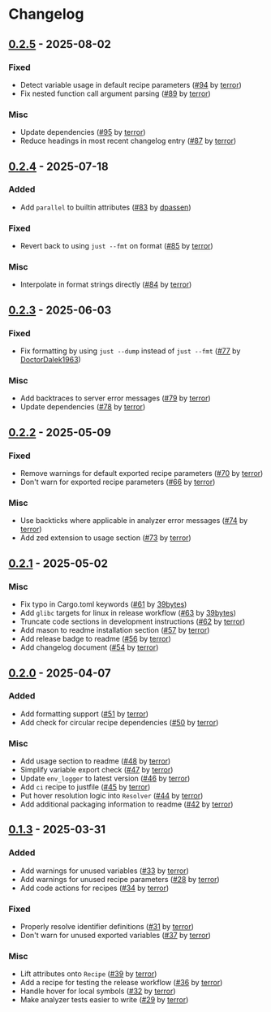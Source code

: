 # Changelog

## [0.2.5](https://github.com/terror/just-lsp/releases/tag/0.2.5) - 2025-08-02

### Fixed

- Detect variable usage in default recipe parameters ([#94](https://github.com/terror/just-lsp/pull/94) by [terror](https://github.com/terror))
- Fix nested function call argument parsing ([#89](https://github.com/terror/just-lsp/pull/89) by [terror](https://github.com/terror))

### Misc

- Update dependencies ([#95](https://github.com/terror/just-lsp/pull/95) by [terror](https://github.com/terror))
- Reduce headings in most recent changelog entry ([#87](https://github.com/terror/just-lsp/pull/87) by [terror](https://github.com/terror))

## [0.2.4](https://github.com/terror/just-lsp/releases/tag/0.2.4) - 2025-07-18

### Added

- Add `parallel` to builtin attributes ([#83](https://github.com/terror/just-lsp/pull/83) by [dpassen](https://github.com/dpassen))

### Fixed

- Revert back to using `just --fmt` on format ([#85](https://github.com/terror/just-lsp/pull/85) by [terror](https://github.com/terror))

### Misc

- Interpolate in format strings directly ([#84](https://github.com/terror/just-lsp/pull/84) by [terror](https://github.com/terror))

## [0.2.3](https://github.com/terror/just-lsp/releases/tag/0.2.3) - 2025-06-03

### Fixed

- Fix formatting by using `just --dump` instead of `just --fmt` ([#77](https://github.com/terror/just-lsp/pull/77) by [DoctorDalek1963](https://github.com/DoctorDalek1963))

### Misc

- Add backtraces to server error messages ([#79](https://github.com/terror/just-lsp/pull/79) by [terror](https://github.com/terror))
- Update dependencies ([#78](https://github.com/terror/just-lsp/pull/78) by [terror](https://github.com/terror))

## [0.2.2](https://github.com/terror/just-lsp/releases/tag/0.2.2) - 2025-05-09

### Fixed

- Remove warnings for default exported recipe parameters ([#70](https://github.com/terror/just-lsp/pull/70) by [terror](https://github.com/terror))
- Don't warn for exported recipe parameters ([#66](https://github.com/terror/just-lsp/pull/66) by [terror](https://github.com/terror))

### Misc

- Use backticks where applicable in analyzer error messages ([#74](https://github.com/terror/just-lsp/pull/74) by [terror](https://github.com/terror))
- Add zed extension to usage section ([#73](https://github.com/terror/just-lsp/pull/73) by [terror](https://github.com/terror))

## [0.2.1](https://github.com/terror/just-lsp/releases/tag/0.2.1) - 2025-05-02

### Misc

- Fix typo in Cargo.toml keywords ([#61](https://github.com/terror/just-lsp/pull/61) by [39bytes](https://github.com/39bytes))
- Add `glibc` targets for linux in release workflow ([#63](https://github.com/terror/just-lsp/pull/63) by [39bytes](https://github.com/39bytes))
- Truncate code sections in development instructions ([#62](https://github.com/terror/just-lsp/pull/62) by [terror](https://github.com/terror))
- Add mason to readme installation section ([#57](https://github.com/terror/just-lsp/pull/57) by [terror](https://github.com/terror))
- Add release badge to readme ([#56](https://github.com/terror/just-lsp/pull/56) by [terror](https://github.com/terror))
- Add changelog document ([#54](https://github.com/terror/just-lsp/pull/54) by [terror](https://github.com/terror))

## [0.2.0](https://github.com/terror/just-lsp/releases/tag/0.2.0) - 2025-04-07

### Added

- Add formatting support ([#51](https://github.com/terror/just-lsp/pull/51) by [terror](https://github.com/terror))
- Add check for circular recipe dependencies ([#50](https://github.com/terror/just-lsp/pull/50) by [terror](https://github.com/terror))

### Misc

- Add usage section to readme ([#48](https://github.com/terror/just-lsp/pull/48) by [terror](https://github.com/terror))
- Simplify variable export check ([#47](https://github.com/terror/just-lsp/pull/47) by [terror](https://github.com/terror))
- Update `env_logger` to latest version ([#46](https://github.com/terror/just-lsp/pull/46) by [terror](https://github.com/terror))
- Add `ci` recipe to justfile ([#45](https://github.com/terror/just-lsp/pull/45) by [terror](https://github.com/terror))
- Put hover resolution logic into `Resolver` ([#44](https://github.com/terror/just-lsp/pull/44) by [terror](https://github.com/terror))
- Add additional packaging information to readme ([#42](https://github.com/terror/just-lsp/pull/42) by [terror](https://github.com/terror))

## [0.1.3](https://github.com/terror/just-lsp/releases/tag/0.1.3) - 2025-03-31

### Added

- Add warnings for unused variables ([#33](https://github.com/terror/just-lsp/pull/33) by [terror](https://github.com/terror))
- Add warnings for unused recipe parameters ([#28](https://github.com/terror/just-lsp/pull/28) by [terror](https://github.com/terror))
- Add code actions for recipes ([#34](https://github.com/terror/just-lsp/pull/34) by [terror](https://github.com/terror))

### Fixed

- Properly resolve identifier definitions ([#31](https://github.com/terror/just-lsp/pull/31) by [terror](https://github.com/terror))
- Don't warn for unused exported variables ([#37](https://github.com/terror/just-lsp/pull/37) by [terror](https://github.com/terror))

### Misc

- Lift attributes onto `Recipe` ([#39](https://github.com/terror/just-lsp/pull/39) by [terror](https://github.com/terror))
- Add a recipe for testing the release workflow ([#36](https://github.com/terror/just-lsp/pull/36) by [terror](https://github.com/terror))
- Handle hover for local symbols ([#32](https://github.com/terror/just-lsp/pull/32) by [terror](https://github.com/terror))
- Make analyzer tests easier to write ([#29](https://github.com/terror/just-lsp/pull/29) by [terror](https://github.com/terror))
